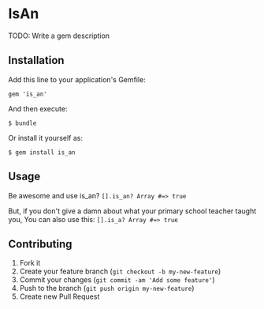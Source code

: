 # IsAn

TODO: Write a gem description

## Installation

Add this line to your application's Gemfile:

    gem 'is_an'

And then execute:

    $ bundle

Or install it yourself as:

    $ gem install is_an

## Usage

Be awesome and use is_an?
`[].is_an? Array #=> true`

But, if you don't give a damn about what your primary school teacher taught you, You can also use this:
`[].is_a? Array #=> true`


## Contributing

1. Fork it
2. Create your feature branch (`git checkout -b my-new-feature`)
3. Commit your changes (`git commit -am 'Add some feature'`)
4. Push to the branch (`git push origin my-new-feature`)
5. Create new Pull Request

